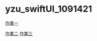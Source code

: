 # yzu_swiftUI_1091421

[作業一](https://github.com/kstoko02/1091421_swiftUI/blob/45034660a960be59f02f626b16b1f6982c14bb96/HW1.md)

[作業二](https://github.com/kstoko02/1091421_swiftUI/blob/9d256372a0f6458db70108bf4f2d3b95310bcfa7/HW2.md)
[作業三](https://github.com/kstoko02/1091421_swiftUI/blob/9d256372a0f6458db70108bf4f2d3b95310bcfa7/HW3.md)
